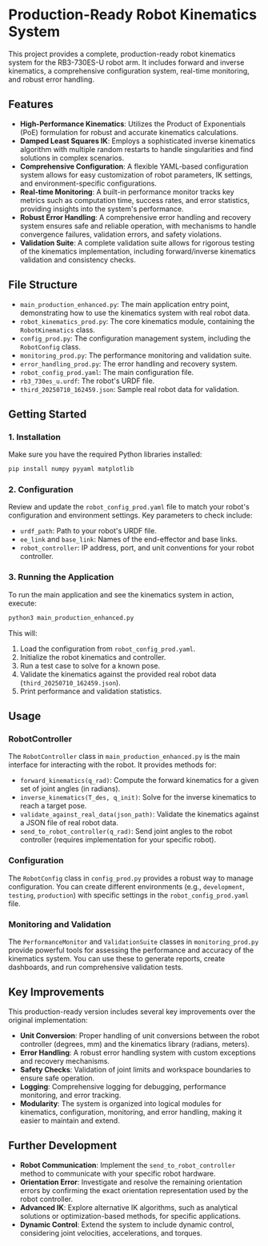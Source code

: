 # Production-Ready Robot Kinematics System

This project provides a complete, production-ready robot kinematics system for the RB3-730ES-U robot arm. It includes forward and inverse kinematics, a comprehensive configuration system, real-time monitoring, and robust error handling.

## Features

- **High-Performance Kinematics**: Utilizes the Product of Exponentials (PoE) formulation for robust and accurate kinematics calculations.
- **Damped Least Squares IK**: Employs a sophisticated inverse kinematics algorithm with multiple random restarts to handle singularities and find solutions in complex scenarios.
- **Comprehensive Configuration**: A flexible YAML-based configuration system allows for easy customization of robot parameters, IK settings, and environment-specific configurations.
- **Real-time Monitoring**: A built-in performance monitor tracks key metrics such as computation time, success rates, and error statistics, providing insights into the system's performance.
- **Robust Error Handling**: A comprehensive error handling and recovery system ensures safe and reliable operation, with mechanisms to handle convergence failures, validation errors, and safety violations.
- **Validation Suite**: A complete validation suite allows for rigorous testing of the kinematics implementation, including forward/inverse kinematics validation and consistency checks.

## File Structure

- `main_production_enhanced.py`: The main application entry point, demonstrating how to use the kinematics system with real robot data.
- `robot_kinematics_prod.py`: The core kinematics module, containing the `RobotKinematics` class.
- `config_prod.py`: The configuration management system, including the `RobotConfig` class.
- `monitoring_prod.py`: The performance monitoring and validation suite.
- `error_handling_prod.py`: The error handling and recovery system.
- `robot_config_prod.yaml`: The main configuration file.
- `rb3_730es_u.urdf`: The robot's URDF file.
- `third_20250710_162459.json`: Sample real robot data for validation.

## Getting Started

### 1. Installation

Make sure you have the required Python libraries installed:

```bash
pip install numpy pyyaml matplotlib
```

### 2. Configuration

Review and update the `robot_config_prod.yaml` file to match your robot's configuration and environment settings. Key parameters to check include:

- `urdf_path`: Path to your robot's URDF file.
- `ee_link` and `base_link`: Names of the end-effector and base links.
- `robot_controller`: IP address, port, and unit conventions for your robot controller.

### 3. Running the Application

To run the main application and see the kinematics system in action, execute:

```bash
python3 main_production_enhanced.py
```

This will:

1.  Load the configuration from `robot_config_prod.yaml`.
2.  Initialize the robot kinematics and controller.
3.  Run a test case to solve for a known pose.
4.  Validate the kinematics against the provided real robot data (`third_20250710_162459.json`).
5.  Print performance and validation statistics.

## Usage

### RobotController

The `RobotController` class in `main_production_enhanced.py` is the main interface for interacting with the robot. It provides methods for:

- `forward_kinematics(q_rad)`: Compute the forward kinematics for a given set of joint angles (in radians).
- `inverse_kinematics(T_des, q_init)`: Solve for the inverse kinematics to reach a target pose.
- `validate_against_real_data(json_path)`: Validate the kinematics against a JSON file of real robot data.
- `send_to_robot_controller(q_rad)`: Send joint angles to the robot controller (requires implementation for your specific robot).

### Configuration

The `RobotConfig` class in `config_prod.py` provides a robust way to manage configuration. You can create different environments (e.g., `development`, `testing`, `production`) with specific settings in the `robot_config_prod.yaml` file.

### Monitoring and Validation

The `PerformanceMonitor` and `ValidationSuite` classes in `monitoring_prod.py` provide powerful tools for assessing the performance and accuracy of the kinematics system. You can use these to generate reports, create dashboards, and run comprehensive validation tests.

## Key Improvements

This production-ready version includes several key improvements over the original implementation:

- **Unit Conversion**: Proper handling of unit conversions between the robot controller (degrees, mm) and the kinematics library (radians, meters).
- **Error Handling**: A robust error handling system with custom exceptions and recovery mechanisms.
- **Safety Checks**: Validation of joint limits and workspace boundaries to ensure safe operation.
- **Logging**: Comprehensive logging for debugging, performance monitoring, and error tracking.
- **Modularity**: The system is organized into logical modules for kinematics, configuration, monitoring, and error handling, making it easier to maintain and extend.

## Further Development

- **Robot Communication**: Implement the `send_to_robot_controller` method to communicate with your specific robot hardware.
- **Orientation Error**: Investigate and resolve the remaining orientation errors by confirming the exact orientation representation used by the robot controller.
- **Advanced IK**: Explore alternative IK algorithms, such as analytical solutions or optimization-based methods, for specific applications.
- **Dynamic Control**: Extend the system to include dynamic control, considering joint velocities, accelerations, and torques.


